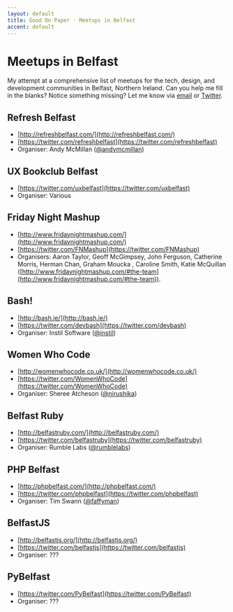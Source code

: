```yaml
---
layout: default
title: Good On Paper · Meetups in Belfast
accent: default
---
```


# Meetups in Belfast

My attempt at a comprehensive list of meetups for the tech, design, and development communities in Belfast, Northern Ireland. Can you help me fill in the blanks? Notice something missing? Let me know via [email](mailto:andy@goodonpaper.com) or [Twitter](https://twitter.com/andymcmillan).

## Refresh Belfast
* [http://refreshbelfast.com/](http://refreshbelfast.com/)
* [https://twitter.com/refreshbelfast](https://twitter.com/refreshbelfast)
* Organiser: Andy McMillan ([@andymcmillan](https://twitter.com/andymcmillan))
 
## UX Bookclub Belfast
* [https://twitter.com/uxbelfast](https://twitter.com/uxbelfast)
* Organiser: Various

## Friday Night Mashup
* [http://www.fridaynightmashup.com/](http://www.fridaynightmashup.com/)
* [https://twitter.com/FNMashup](https://twitter.com/FNMashup)
* Organisers: Aaron Taylor, Geoff McGimpsey, John Ferguson, Catherine Morris, Herman Chan, Graham Moucka , Caroline Smith, Katie McQuillan ([http://www.fridaynightmashup.com/#the-team](http://www.fridaynightmashup.com/#the-team)).

## Bash!
* [http://bash.ie/](http://bash.ie/)
* [https://twitter.com/devbash](https://twitter.com/devbash)
* Organiser: Instil Software ([@instil](https://twitter.com/instil))

## Women Who Code
* [http://womenwhocode.co.uk/](http://womenwhocode.co.uk/)
* [https://twitter.com/WomenWhoCode](https://twitter.com/WomenWhoCode)
* Organiser: Sheree Atcheson ([@nirushika](https://twitter.com/nirushika))

## Belfast Ruby
* [http://belfastruby.com/](http://belfastruby.com/)
* [https://twitter.com/belfastruby](https://twitter.com/belfastruby)
* Organiser: Rumble Labs ([@rumblelabs](https://twitter.com/rumblelabs))

## PHP Belfast
* [http://phpbelfast.com/](http://phpbelfast.com/)
* [https://twitter.com/phpbelfast](https://twitter.com/phpbelfast)
* Organiser: Tim Swann ([@faffyman](https://twitter.com/faffyman))

## BelfastJS
* [http://belfastjs.org/](http://belfastjs.org/)
* [https://twitter.com/belfastjs](https://twitter.com/belfastjs)
* Organiser: ???
 
## PyBelfast
* [https://twitter.com/PyBelfast](https://twitter.com/PyBelfast)
* Organiser: ???
